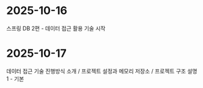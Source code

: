 # 2025-10-16
스프링 DB 2편 - 데이터 접근 활용 기술 시작
# 2025-10-17
데이터 접근 기술 진행방식 소개 / 프로젝트 설정과 메모리 저장소 / 프로젝트 구조 설명 1 - 기본
